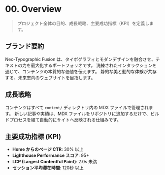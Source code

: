 # 00. Overview

> プロジェクト全体の目的、成長戦略、主要成功指標（KPI）を定義します。

## ブランド要約

Neo-Typographic Fusion は、タイポグラフィとモダンデザインを融合させ、テキストの力を最大化するポートフォリオです。
洗練されたインタラクションを通じて、コンテンツの本質的な価値を伝えます。
静的な美と動的な体験が共存する、未来志向のウェブサイトを目指します。

## 成長戦略

コンテンツはすべて `content/` ディレクトリ内の MDX ファイルで管理されます。
新しい記事や実績は、MDX ファイルをリポジトリに追加するだけで、ビルドプロセスを経て自動的にサイトへ反映される仕組みです。

## 主要成功指標 (KPI)

- **Home からのページ CTR**: 30% 以上
- **Lighthouse Performance スコア**: 95+
- **LCP (Largest Contentful Paint)**: 2.0s 未満
- **セッション平均滞在時間**: 120秒 以上 